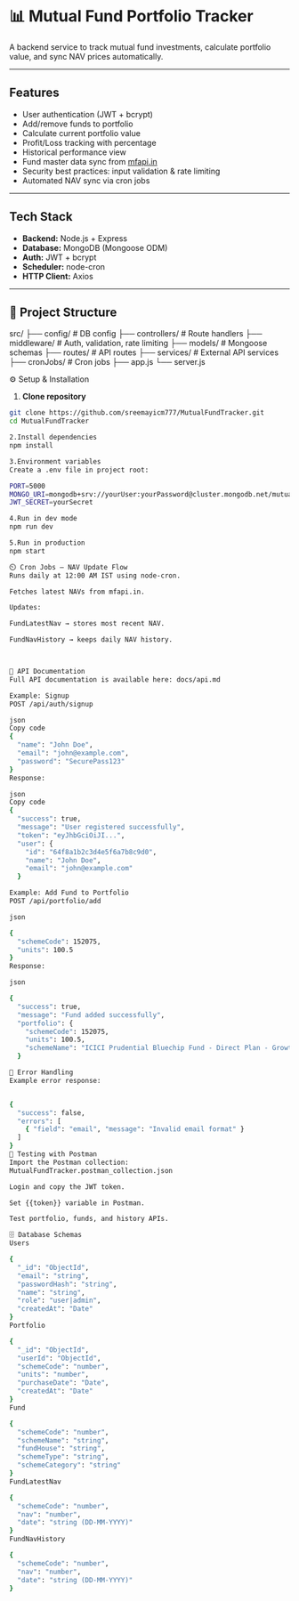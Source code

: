 # 📊 Mutual Fund Portfolio Tracker

A backend service to track mutual fund investments, calculate portfolio value, and sync NAV prices automatically.

---

##  Features
-  User authentication (JWT + bcrypt)
-  Add/remove funds to portfolio
-  Calculate current portfolio value
-  Profit/Loss tracking with percentage
-  Historical performance view
-  Fund master data sync from [mfapi.in](https://www.mfapi.in/)
-  Security best practices: input validation & rate limiting
-  Automated NAV sync via cron jobs

---

##  Tech Stack
- **Backend:** Node.js + Express
- **Database:** MongoDB (Mongoose ODM)
- **Auth:** JWT + bcrypt
- **Scheduler:** node-cron
- **HTTP Client:** Axios

---

## 📂 Project Structure
src/
├── config/ # DB config
├── controllers/ # Route handlers
├── middleware/ # Auth, validation, rate limiting
├── models/ # Mongoose schemas
├── routes/ # API routes
├── services/ # External API services
├── cronJobs/ # Cron jobs
├── app.js
└── server.js


 ⚙️ Setup & Installation

1. **Clone repository**
```bash
git clone https://github.com/sreemayicm777/MutualFundTracker.git
cd MutualFundTracker

2.Install dependencies
npm install

3.Environment variables
Create a .env file in project root:

PORT=5000
MONGO_URI=mongodb+srv://yourUser:yourPassword@cluster.mongodb.net/mutualFundDB
JWT_SECRET=yourSecret

4.Run in dev mode
npm run dev

5.Run in production
npm start

⏲️ Cron Jobs – NAV Update Flow
Runs daily at 12:00 AM IST using node-cron.

Fetches latest NAVs from mfapi.in.

Updates:

FundLatestNav → stores most recent NAV.

FundNavHistory → keeps daily NAV history.



📌 API Documentation
Full API documentation is available here: docs/api.md

Example: Signup
POST /api/auth/signup

json
Copy code
{
  "name": "John Doe",
  "email": "john@example.com",
  "password": "SecurePass123"
}
Response:

json
Copy code
{
  "success": true,
  "message": "User registered successfully",
  "token": "eyJhbGciOiJI...",
  "user": {
    "id": "64f8a1b2c3d4e5f6a7b8c9d0",
    "name": "John Doe",
    "email": "john@example.com"
  }

Example: Add Fund to Portfolio
POST /api/portfolio/add

json

{
  "schemeCode": 152075,
  "units": 100.5
}
Response:

json

{
  "success": true,
  "message": "Fund added successfully",
  "portfolio": {
    "schemeCode": 152075,
    "units": 100.5,
    "schemeName": "ICICI Prudential Bluechip Fund - Direct Plan - Growth"
  }

🚨 Error Handling
Example error response:


{
  "success": false,
  "errors": [
    { "field": "email", "message": "Invalid email format" }
  ]
}
🧪 Testing with Postman
Import the Postman collection:
MutualFundTracker.postman_collection.json

Login and copy the JWT token.

Set {{token}} variable in Postman.

Test portfolio, funds, and history APIs.

🗄️ Database Schemas
Users

{
  "_id": "ObjectId",
  "email": "string",
  "passwordHash": "string",
  "name": "string",
  "role": "user|admin",
  "createdAt": "Date"
}
Portfolio

{
  "_id": "ObjectId",
  "userId": "ObjectId",
  "schemeCode": "number",
  "units": "number",
  "purchaseDate": "Date",
  "createdAt": "Date"
}
Fund

{
  "schemeCode": "number",
  "schemeName": "string",
  "fundHouse": "string",
  "schemeType": "string",
  "schemeCategory": "string"
}
FundLatestNav

{
  "schemeCode": "number",
  "nav": "number",
  "date": "string (DD-MM-YYYY)"
}
FundNavHistory

{
  "schemeCode": "number",
  "nav": "number",
  "date": "string (DD-MM-YYYY)"
}
